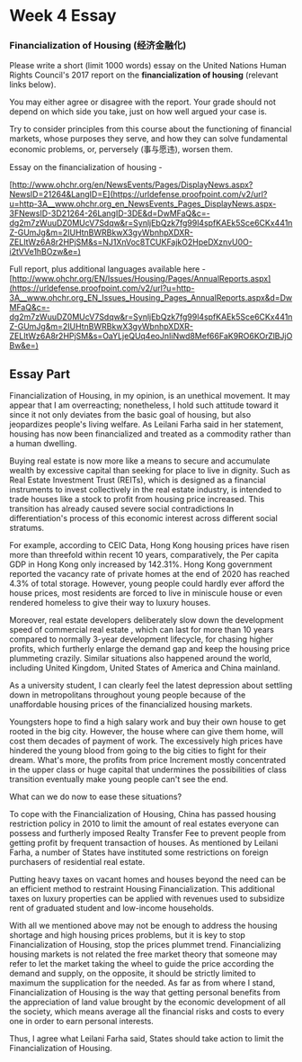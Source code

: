 # Week 4 Essay

### Financialization of Housing (经济金融化)

Please write a short (limit 1000 words) essay on the United Nations Human Rights Council's 2017 report on the **financialization of housing** (relevant links below). 

You may either agree or disagree with the report. Your grade should not depend on which side you take, just on how well argued your case is. 

Try to consider principles from this course about the functioning of financial markets, whose purposes they serve, and how they can solve fundamental economic problems, or, perversely (事与愿违), worsen them.

Essay on the financialization of housing - 

[http://www.ohchr.org/en/NewsEvents/Pages/DisplayNews.aspx?NewsID=21264&LangID=E](https://urldefense.proofpoint.com/v2/url?u=http-3A__www.ohchr.org_en_NewsEvents_Pages_DisplayNews.aspx-3FNewsID-3D21264-26LangID-3DE&d=DwMFaQ&c=-dg2m7zWuuDZ0MUcV7Sdqw&r=SynljEbQzk7fg99l4spfKAEk5Sce6CKx441nZ-GUmJg&m=2IUHtnBWRBkwX3gyWbnhpXDXR-ZELItWz6A8r2HPjSM&s=NJ1XnVoc8TCUKFajkO2HpeDXznvU0O-i2tVVe1hBOzw&e=) 

Full report, plus additional languages available here - [http://www.ohchr.org/EN/Issues/Housing/Pages/AnnualReports.aspx](https://urldefense.proofpoint.com/v2/url?u=http-3A__www.ohchr.org_EN_Issues_Housing_Pages_AnnualReports.aspx&d=DwMFaQ&c=-dg2m7zWuuDZ0MUcV7Sdqw&r=SynljEbQzk7fg99l4spfKAEk5Sce6CKx441nZ-GUmJg&m=2IUHtnBWRBkwX3gyWbnhpXDXR-ZELItWz6A8r2HPjSM&s=OaYLjeQUq4eoJnIiNwd8Mef66FaK9RO6KOrZlBJjOBw&e=)



## Essay Part

Financialization of Housing, in my opinion, is an unethical movement. It may appear that I am overreacting; nonetheless, I hold such attitude toward it since it not only deviates from the basic goal of housing, but also jeopardizes people's living welfare. As Leilani Farha said in her statement, housing has now been financialized and treated as a commodity rather than a human dwelling. 

Buying real estate is now more like a means to secure and accumulate wealth by excessive capital than seeking for place to live in dignity. Such as Real Estate Investment Trust (REITs), which is designed as a financial instruments to invest collectively in the real estate industry, is intended to trade houses like a stock to profit from housing price increased. This transition has already caused severe social contradictions In differentiation's process of this economic interest across different social stratums. 

For example, according to CEIC Data, Hong Kong housing prices have risen more than threefold within recent 10 years, comparatively, the Per capita GDP in Hong Kong only increased by 142.31%. Hong Kong government reported the vacancy rate of private homes at the end of 2020 has reached 4.3% of total storage. However, young people could hardly ever afford the house prices, most residents are forced to live in miniscule house or even rendered homeless to give their way to luxury houses. 

Moreover, real estate developers deliberately slow down the development speed of commercial real estate , which can last for more than 10 years compared to normally 3-year development lifecycle, for chasing higher profits, which furtherly enlarge the demand gap and keep the housing price plummeting crazily. Similar situations also happened around the world, including United Kingdom, United States of America and China mainland. 

As a university student, I can clearly feel the latest depression about settling down in metropolitans throughout young people because of the unaffordable housing prices of the financialized housing markets. 

Youngsters hope to find a high salary work and buy their own house to get rooted in the big city. However, the house where can give them home, will cost them decades of payment of work. The excessively high prices have hindered the young blood from going to the big cities to fight for their dream. What's more, the profits from price Increment mostly concentrated in the upper class or huge capital that undermines the possibilities of class transition eventually make young people can't see the end. 

What can we do now to ease these situations?

To cope with the Financialization of Housing, China has passed housing restriction policy in 2010 to limit the amount of real estates everyone can possess and furtherly imposed Realty Transfer Fee to prevent people from getting profit by frequent transaction of houses. As mentioned by Leilani Farha, a number of States have instituted some restrictions on foreign purchasers of residential real estate.

Putting heavy taxes on vacant homes and houses beyond the need can be an efficient method to restraint Housing Financialization. This additional taxes on luxury properties can be applied with revenues used  to subsidize rent of graduated student and low-income households.

With all we mentioned above may not be enough to address the housing shortage and high housing prices problems, but it is key to stop Financialization of Housing, stop the prices plummet trend. Financializing housing markets is not related the free market theory that someone may refer to let the market taking the wheel to guide the price according the demand and supply, on the opposite, it should be strictly limited to maximum the supplication for the needed. As far as from where I stand, Financialization of Housing is the way that getting personal benefits from the appreciation of land value brought by the economic development of all the society, which means average all the financial risks and costs to every one in order to earn personal interests.

Thus, I agree what Leilani Farha said, States should take action to limit the Financialization of Housing.








